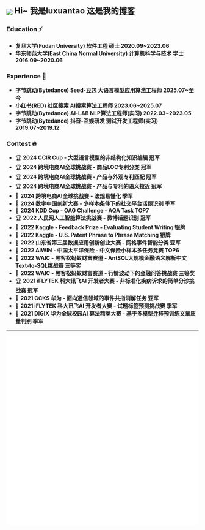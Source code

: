 ## <img src="https://emojis.slackmojis.com/emojis/images/1579216111/7550/pikachu_wave.gif?1579216111" align="center" width="28" /> Hi~ 我是luxuantao 这是我的[博客](https://luxuantao.github.io/)

### Education ⚡
+ **复旦大学(Fudan University) 软件工程 硕士 2020.09~2023.06**
+ **华东师范大学(East China Normal University) 计算机科学与技术 学士 2016.09~2020.06**

### Experience 🌱
+ **字节跳动(Bytedance) Seed-豆包 大语言模型应用算法工程师 2025.07~至今**
+ **小红书(RED) 社区搜索 AI搜索算法工程师 2023.06~2025.07**
+ **字节跳动(Bytedance) AI-LAB NLP算法工程师(实习) 2022.03~2023.05**
+ **字节跳动(Bytedance) 抖音-互娱研发 测试开发工程师(实习) 2019.07~2019.12**

### Contest 🔥
+ 🏆 **2024 CCIR Cup - 大型语言模型的非结构化知识编辑 冠军**
+ 🏆 **2024 跨境电商AI全球挑战赛 - 商品LOC专利分类 冠军**
+ 🏆 **2024 跨境电商AI全球挑战赛 - 产品与外观专利匹配 冠军**
+ 🏆 **2024 跨境电商AI全球挑战赛 - 产品与专利的语义拉近 冠军**
+ 🥉 **2024 跨境电商AI全球挑战赛 - 法规易懂化 季军**
+ 🥉 **2024 数字中国创新大赛 - 少样本条件下的社交平台话题识别 季军**
+ 🏅️ **2024 KDD Cup - OAG Challenge - AQA Task TOP7**
+ 🏆 **2022 人民网人工智能算法挑战赛 - 微博话题识别 冠军**
+ 🥈 **2022 Kaggle - Feedback Prize - Evaluating Student Writing 银牌**
+ 🥈 **2022 Kaggle - U.S. Patent Phrase to Phrase Matching 银牌**
+ 🥈 **2022 山东省第三届数据应用创新创业大赛 - 网格事件智能分类 亚军**
+ 🏅️ **2022 AIWIN - 中国太平洋保险 - 中文保险小样本多任务竞赛 TOP6**
+ 🥉 **2022 WAIC - 黑客松蚂蚁财富赛道 - AntSQL大规模金融语义解析中文Text-to-SQL挑战赛 三等奖**
+ 🥉 **2022 WAIC - 黑客松蚂蚁财富赛道 - 行情波动下的金融问答挑战赛 三等奖**
+ 🏆 **2021 iFLYTEK 科大讯飞AI 开发者大赛 - 非标准化疾病诉求的简单分诊挑战赛 冠军**
+ 🥈 **2021 CCKS 华为 - 面向通信领域的事件共指消解任务 亚军**
+ 🥉 **2021 iFLYTEK 科大讯飞AI 开发者大赛 - 试题标签预测挑战赛 季军**
+ 🥉 **2021 DIGIX 华为全球校园AI 算法精英大赛 - 基于多模型迁移预训练文章质量判别 季军**

---
<img src="/github-metrics.svg" alt="Metrics" />
